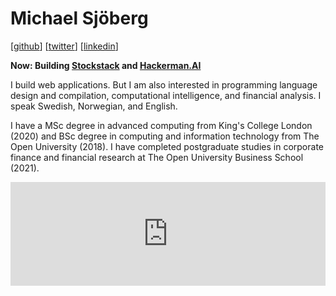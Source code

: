 # Michael Sjöberg

[[github](https://github.com/mixmaester)] [[twitter](https://twitter.com/mixmaester)] [[linkedin](https://www.linkedin.com/in/micsjo)]

**Now: Building [Stockstack](https://trystockstack.com) and [Hackerman.AI](https://hackerman.ai)**

I build web applications. But I am also interested in programming language design and compilation, computational intelligence, and financial analysis. I speak Swedish, Norwegian, and English.

I have a MSc degree in advanced computing from King's College London (2020) and BSc degree in computing and information technology from The Open University (2018). I have completed postgraduate studies in corporate finance and financial research at The Open University Business School (2021).

<iframe width="100%" height="166" scrolling="no" frameborder="no" allow="autoplay" src="https://w.soundcloud.com/player/?url=https%3A//api.soundcloud.com/tracks/65851486&color=%23101010&auto_play=false&hide_related=false&show_comments=true&show_user=true&show_reposts=false&show_teaser=true"></iframe>
